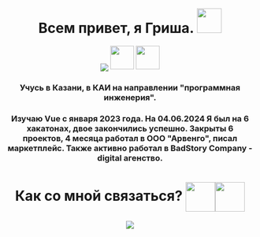 <!DOCTYPE html>
<html lang="en">
<head>
    <meta charset="UTF-8">
    <meta name="viewport" content="width=device-width, initial-scale=1.0">
</head>
<body>
    <div class="main-block" align="center">
        <h1 align="center">Всем привет, я Гриша.
        <img src="https://github.com/blackcater/blackcater/raw/main/images/Hi.gif" width="50"/></h1>
                <img src="https://readme-typing-svg.herokuapp.com?color=%2336BCF7&lines=Frontend+developer" align="center">
        <img src="https://user-images.githubusercontent.com/74038190/212257463-4d082cb4-7483-4eaf-bc25-6dde2628aabd.gif" width="48">
        <img src="https://user-images.githubusercontent.com/74038190/212257454-16e3712e-945a-4ca2-b238-408ad0bf87e6.gif" width="48">
        <h3 align="center">Учусь в Казани, в КАИ на направлении "программная инженерия".</h3>
        <h3 align="center">Изучаю Vue с января 2023 года. На  04.06.2024 Я был на 6 хакатонах, двое закончились успешно. Закрыты 6 проектов, 4 месяца работал в ООО "Арвенго", писал маркетплейс. Также активно работал в BadStory Company - digital агенство.</h3>
    </div>
    <h1 align = "center" height="60">Как со мной связаться? <a href="https://vk.com/dafak_sheesh"><img src ="https://logospng.org/download/vk/vk-4096.png" width = "60" align="center" "></a><a  href="https://t.me/mapActions"><img src="https://static.tildacdn.com/tild6430-6637-4463-a133-393734623961/DA5E0FDF-7244-4CA0-B.PNG" width = "60" align="center"></a></h1>
    <div align = "center"><img src="https://github-readme-stats.vercel.app/api/top-langs/?username=GrigoriyShvagin" align ="center"></div>
</body>
</html>
